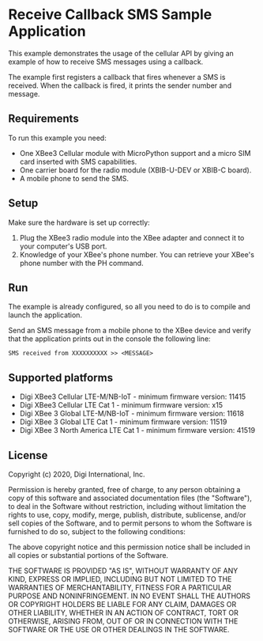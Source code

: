 Receive Callback SMS Sample Application
=======================================

This example demonstrates the usage of the cellular API by giving an example of
how to receive SMS messages using a callback.

The example first registers a callback that fires whenever a SMS is received.
When the callback is fired, it prints the sender number and message.

Requirements
------------

To run this example you need:

* One XBee3 Cellular module with MicroPython support and a micro SIM card
  inserted with SMS capabilities.
* One carrier board for the radio module (XBIB-U-DEV or XBIB-C board).
* A mobile phone to send the SMS.

Setup
-----

Make sure the hardware is set up correctly:

1. Plug the XBee3 radio module into the XBee adapter and connect it to your
   computer's USB port.
2. Knowledge of your XBee's phone number. You can retrieve your XBee's phone
   number with the PH command.

Run
---

The example is already configured, so all you need to do is to compile and
launch the application.

Send an SMS message from a mobile phone to the XBee device and verify that
the application prints out in the console the following line:

    SMS received from XXXXXXXXXX >> <MESSAGE>

Supported platforms
-------------------

* Digi XBee3 Cellular LTE-M/NB-IoT - minimum firmware version: 11415
* Digi XBee3 Cellular LTE Cat 1 - minimum firmware version: x15
* Digi XBee 3 Global LTE-M/NB-IoT - minimum firmware version: 11618
* Digi XBee 3 Global LTE Cat 1 - minimum firmware version: 11519
* Digi XBee 3 North America LTE Cat 1 - minimum firmware version: 41519

License
-------

Copyright (c) 2020, Digi International, Inc.

Permission is hereby granted, free of charge, to any person obtaining a copy
of this software and associated documentation files (the "Software"), to deal
in the Software without restriction, including without limitation the rights
to use, copy, modify, merge, publish, distribute, sublicense, and/or sell
copies of the Software, and to permit persons to whom the Software is
furnished to do so, subject to the following conditions:

The above copyright notice and this permission notice shall be included in all
copies or substantial portions of the Software.

THE SOFTWARE IS PROVIDED "AS IS", WITHOUT WARRANTY OF ANY KIND, EXPRESS OR
IMPLIED, INCLUDING BUT NOT LIMITED TO THE WARRANTIES OF MERCHANTABILITY,
FITNESS FOR A PARTICULAR PURPOSE AND NONINFRINGEMENT. IN NO EVENT SHALL THE
AUTHORS OR COPYRIGHT HOLDERS BE LIABLE FOR ANY CLAIM, DAMAGES OR OTHER
LIABILITY, WHETHER IN AN ACTION OF CONTRACT, TORT OR OTHERWISE, ARISING FROM,
OUT OF OR IN CONNECTION WITH THE SOFTWARE OR THE USE OR OTHER DEALINGS IN THE
SOFTWARE.